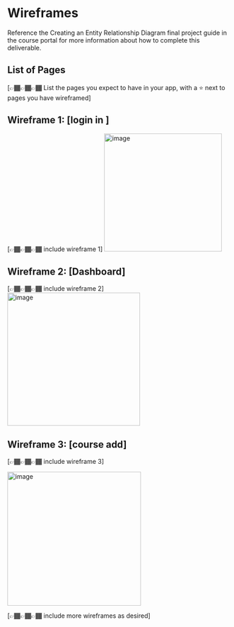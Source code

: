 # Wireframes

Reference the Creating an Entity Relationship Diagram final project guide in the course portal for more information about how to complete this deliverable.

## List of Pages

[👉🏾👉🏾👉🏾 List the pages you expect to have in your app, with a ⭐ next to pages you have wireframed]

## Wireframe 1: [login in ]

[👉🏾👉🏾👉🏾 include wireframe 1]
<img width="266" alt="image" src="https://github.com/Unaiza898/capstone-codepath/assets/65740643/79fa70be-48ad-4cef-94a2-de47a42fba5b">


## Wireframe 2: [Dashboard]

[👉🏾👉🏾👉🏾 include wireframe 2]
<img width="300" alt="image" src="https://github.com/Unaiza898/capstone-codepath/assets/65740643/fc95d8e0-99fb-4a9b-9ca7-b26dfae95329">


## Wireframe 3: [course add]

[👉🏾👉🏾👉🏾 include wireframe 3]

<img width="302" alt="image" src="https://github.com/Unaiza898/capstone-codepath/assets/65740643/d08ea90f-9537-4343-9946-eddd5c7d3aca">


[👉🏾👉🏾👉🏾 include more wireframes as desired]
